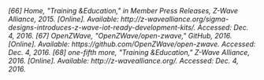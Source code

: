 <cite>
[66] Home, "Training &Education," in Member Press Releases, Z-Wave Alliance, 2015. [Online]. 
Available: http://z-wavealliance.org/sigma-designs-introduces-z-wave-iot-ready-development-kits/. 
Accessed: Dec. 4, 2016.
</cite>

<cite>
[67] OpenZWave, "OpenZWave/open-zwave," GitHub, 2016. [Online]. 
Available: https://github.com/OpenZWave/open-zwave. Accessed: Dec. 4, 2016.
</cite>

<cite>
[68] one-fifth more, "Training &Education," Z-Wave Alliance, 2016. [Online]. 
Available: http://z-wavealliance.org/. Accessed: Dec. 4, 2016.
</cite>